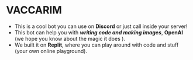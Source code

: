 # VACCARIM

- This is a cool bot you can use on **Discord** or just call inside your server!
- This bot can help you with ***writing code and making images***, **OpenAI** (we hope you know about the magic it does ).
- We built it on **Replit**, where you can play around with code and stuff (your own online playground).
